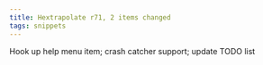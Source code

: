 ```yaml
---
title: Hextrapolate r71, 2 items changed
tags: snippets
---
```


Hook up help menu item; crash catcher support; update TODO list
